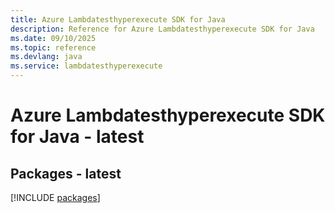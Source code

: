 ```yaml
---
title: Azure Lambdatesthyperexecute SDK for Java
description: Reference for Azure Lambdatesthyperexecute SDK for Java
ms.date: 09/10/2025
ms.topic: reference
ms.devlang: java
ms.service: lambdatesthyperexecute
---
```

# Azure Lambdatesthyperexecute SDK for Java - latest
## Packages - latest
[!INCLUDE [packages](lambdatesthyperexecute-index.md)]